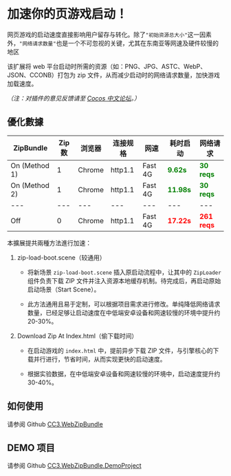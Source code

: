 # 加速你的页游戏启动！

网页游戏的启动速度直接影响用户留存与转化。除了`"初始资源总大小"`这一因素外，`"网络请求数量"`也是一个不可忽视的关键，尤其在东南亚等网速及硬件较慢的地区

该扩展将 web 平台启动时所需的资源（如：PNG、JPG、ASTC、WebP、JSON、CCONB）打包为 zip 文件，从而减少启动时的网络请求数量，加快游戏加载速度。

*（注：对插件的意见反馈请至 [Cocos 中文论坛](https://forum.cocos.org/t/topic/163849)。）*

## 優化數據

<div align="center">

| ZipBundle | Zip 数 | 浏览器 | 连接规格 | 网速 | 耗时启动 | 网络请求 |
| - | - | - | - | - | - | - |
| On (Method 1) | 1 | Chrome | http1.1 | Fast 4G | <span style="font-weight: bold; color: green;">9.62s</span> | <span style="font-weight: bold; color: green;">30 reqs</span> |
| On (Method 2) | 1 | Chrome | http1.1 | Fast 4G | <span style="font-weight: bold; color: green;">11.98s</span> | <span style="font-weight: bold; color: green;">30 reqs</span> |
| --- | --- | --- | --- | --- | --- | --- |
| Off | 0 | Chrome | http1.1 | Fast 4G | <span style="font-weight: bold; color: red;">17.22s</span> | <span style="font-weight: bold; color: red;">261 reqs</span> |

</div>


本擴展提共兩種方法進行加速：

1. zip-load-boot.scene（较通用）

   * 将新场景 `zip-load-boot.scene` 插入原启动流程中，让其中的 `ZipLoader` 组件负责下载 ZIP 文件并注入资源本地缓存机制。待完成后，再启动原始启动场景（Start Scene）。  

   * 此方法通用且易于定制，可以根据项目需求进行修改。单纯降低网络请求数量，已经足够让启动速度在中低端安卓设备和网速较慢的环境中提升约 20-30%。

2. Download Zip At Index.html（偷下载时间）

   * 在启动游戏的 `index.html` 中，提前异步下载 ZIP 文件，与引擎核心的下载并行进行，节省时间，从而实现更快的启动速度。  

   * 根据实验数据，在中低端安卓设备和网速较慢的环境中，启动速度提升约 30-40%。

## 如何使用

请参阅 Github [CC3.WebZipBundle](https://github.com/BricL/CC3.WebZipBundle)

## DEMO 项目

请参阅 Github [CC3.WebZipBundle.DemoProject](https://github.com/BricL/CC3.WebZipBundle.DemoProject)
